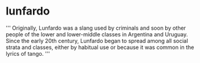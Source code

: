 lunfardo
========

'''
Originally, Lunfardo was a slang used by criminals and soon by other people of the lower and lower-middle classes in Argentina and Uruguay. Since the early 20th century, Lunfardo began to spread among all social strata and classes, either by habitual use or because it was common in the lyrics of tango.
'''
